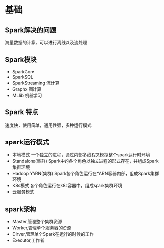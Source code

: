 # 基础
## Spark解决的问题
海量数据的计算，可以进行离线以及流处理

## Spark模块
* SparkCore
* SparkSQL 
* SparkStreaming 流计算
* Graphx 图计算
* MLlib 机器学习

## Spark 特点
速度快，使用简单，通用性强，多种运行模式

## spark运行模式
* 本地模式 一个独立的进程，通过内部多线程来模拟整个spark运行时环境
* Standalone(集群) Spark中的各个角色以独立进程的形式存在，并组成Spark集群环境
* Hadoop YARN(集群) Spark各个角色运行在YARN容器内部，组成Spark集群环境
* K8s模式 各个角色运行在k8s容器中，组成spark集群环境
* 云服务模式

## spark架构
* Master,管理整个集群资源
* Worker,管理单个服务器的资源
* Dirver,管理单个Spark在运行的时候的工作
* Executor,工作者


